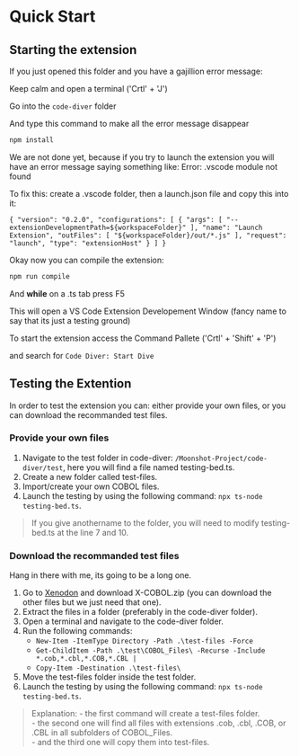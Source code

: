 # Quick Start

## Starting the extension

If you just opened this folder and you have a gajillion error message:

Keep calm and open a terminal ('Crtl' + 'J')

Go into the ``code-diver`` folder

And type this command to make all the error message disappear

```md
npm install
```

We are not done yet, because if you try to launch the extension you will have an error message saying something like: Error: .vscode module not found

To fix this: create a .vscode folder, then a launch.json file and copy this into it:

``
{
"version": "0.2.0",
    "configurations": [
        {
            "args": [
                "--extensionDevelopmentPath=${workspaceFolder}"
            ],
            "name": "Launch Extension",
            "outFiles": [
                "${workspaceFolder}/out/*.js"
            ],
            "request": "launch",
            "type": "extensionHost"
        }
    ]
}
``

Okay now you can compile the extension:

```md
npm run compile
```

And **while** on a .ts tab press F5

This will open a VS Code Extension Developement Window (fancy name to say that its just a testing ground)

To start the extension access the Command Pallete ('Crtl' + 'Shift' + 'P')

and search for ``Code Diver: Start Dive``

## Testing the Extention

In order to test the extension you can: either provide your own files, or you can download the recommanded test files.

### Provide your own files

1. Navigate to the test folder in code-diver: ``/Moonshot-Project/code-diver/test``, here you will find a file named testing-bed.ts.
2. Create a new folder called test-files.
3. Import/create your own COBOL files.
4. Launch the testing by using the following command: ``npx ts-node testing-bed.ts``.

> If you give anothername to the folder, you will need to modify testing-bed.ts at the line 7 and 10.

### Download the recommanded test files

Hang in there with me, its going to be a long one.

1. Go to [Xenodon](https://zenodo.org/records/7968845) and download X-COBOL.zip (you can download the other files but we just need that one).
2. Extract the files in a folder (preferably in the code-diver folder).
3. Open a terminal and navigate to the code-diver folder.
4. Run the following commands:
    - ``New-Item -ItemType Directory -Path .\test-files -Force``
    - ``Get-ChildItem -Path .\test\COBOL_Files\ -Recurse -Include *.cob,*.cbl,*.COB,*.CBL |``
    - ``Copy-Item -Destination .\test-files\``
5. Move the test-files folder inside the test folder.
6. Launch the testing by using the following command: ``npx ts-node testing-bed.ts``.

> Explanation:
    - the first command will create a test-files folder. <br>
    - the second one will find all files with extensions .cob, .cbl, .COB, or .CBL in all subfolders of COBOL_Files. <br>
    - and the third one will copy them into test-files. <br>


